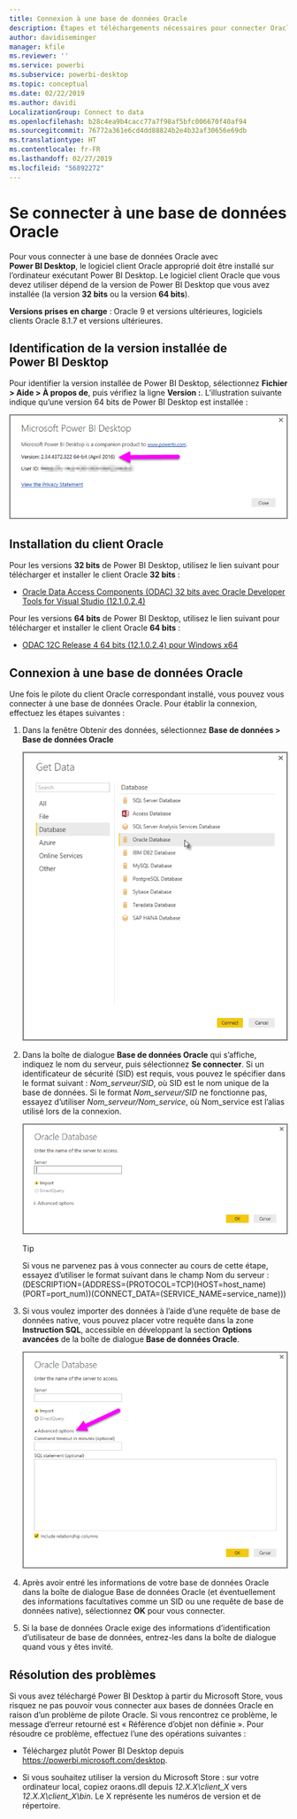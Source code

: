 ```yaml
---
title: Connexion à une base de données Oracle
description: Étapes et téléchargements nécessaires pour connecter Oracle à Power BI Desktop
author: davidiseminger
manager: kfile
ms.reviewer: ''
ms.service: powerbi
ms.subservice: powerbi-desktop
ms.topic: conceptual
ms.date: 02/22/2019
ms.author: davidi
LocalizationGroup: Connect to data
ms.openlocfilehash: b28c4ea9b4cacc77a7f98af5bfc006670f40af94
ms.sourcegitcommit: 76772a361e6cd4dd88824b2e4b32af30656e69db
ms.translationtype: HT
ms.contentlocale: fr-FR
ms.lasthandoff: 02/27/2019
ms.locfileid: "56892272"
---
```

# <a name="connect-to-an-oracle-database"></a>Se connecter à une base de données Oracle
Pour vous connecter à une base de données Oracle avec **Power BI Desktop**, le logiciel client Oracle approprié doit être installé sur l’ordinateur exécutant Power BI Desktop. Le logiciel client Oracle que vous devez utiliser dépend de la version de Power BI Desktop que vous avez installée (la version **32 bits** ou la version **64 bits**).

**Versions prises en charge** : Oracle 9 et versions ultérieures, logiciels clients Oracle 8.1.7 et versions ultérieures.

## <a name="determining-which-version-of-power-bi-desktop-is-installed"></a>Identification de la version installée de Power BI Desktop
Pour identifier la version installée de Power BI Desktop, sélectionnez **Fichier > Aide > À propos de**, puis vérifiez la ligne **Version :**. L’illustration suivante indique qu’une version 64 bits de Power BI Desktop est installée :

![](media/desktop-connect-oracle-database/connect-oracle-database_1.png)

## <a name="installing-the-oracle-client"></a>Installation du client Oracle
Pour les versions **32 bits** de Power BI Desktop, utilisez le lien suivant pour télécharger et installer le client Oracle **32 bits** :

* [Oracle Data Access Components (ODAC) 32 bits avec Oracle Developer Tools for Visual Studio (12.1.0.2.4)](http://www.oracle.com/technetwork/topics/dotnet/utilsoft-086879.html)

Pour les versions **64 bits** de Power BI Desktop, utilisez le lien suivant pour télécharger et installer le client Oracle **64 bits** :

* [ODAC 12C Release 4 64 bits (12.1.0.2.4) pour Windows x64](http://www.oracle.com/technetwork/database/windows/downloads/index-090165.html)

## <a name="connect-to-an-oracle-database"></a>Connexion à une base de données Oracle
Une fois le pilote du client Oracle correspondant installé, vous pouvez vous connecter à une base de données Oracle. Pour établir la connexion, effectuez les étapes suivantes :

1. Dans la fenêtre Obtenir des données, sélectionnez **Base de données > Base de données Oracle**
   
   ![](media/desktop-connect-oracle-database/connect-oracle-database_2.png)
2. Dans la boîte de dialogue **Base de données Oracle** qui s’affiche, indiquez le nom du serveur, puis sélectionnez **Se connecter**. Si un identificateur de sécurité (SID) est requis, vous pouvez le spécifier dans le format suivant : *Nom_serveur/SID*, où SID est le nom unique de la base de données. Si le format *Nom_serveur/SID* ne fonctionne pas, essayez d’utiliser *Nom_serveur/Nom_service*, où Nom_service est l’alias utilisé lors de la connexion.


   ![](media/desktop-connect-oracle-database/connect-oracle-database_3.png)

   > [!TIP]
   > Si vous ne parvenez pas à vous connecter au cours de cette étape, essayez d’utiliser le format suivant dans le champ Nom du serveur : (DESCRIPTION=(ADDRESS=(PROTOCOL=TCP)(HOST=host_name)(PORT=port_num))(CONNECT_DATA=(SERVICE_NAME=service_name)))
   
3. Si vous voulez importer des données à l’aide d’une requête de base de données native, vous pouvez placer votre requête dans la zone **Instruction SQL**, accessible en développant la section **Options avancées** de la boîte de dialogue **Base de données Oracle**.
   
   ![](media/desktop-connect-oracle-database/connect-oracle-database_4.png)
4. Après avoir entré les informations de votre base de données Oracle dans la boîte de dialogue Base de données Oracle (et éventuellement des informations facultatives comme un SID ou une requête de base de données native), sélectionnez **OK** pour vous connecter.
5. Si la base de données Oracle exige des informations d’identification d’utilisateur de base de données, entrez-les dans la boîte de dialogue quand vous y êtes invité.


## <a name="troubleshooting"></a>Résolution des problèmes

Si vous avez téléchargé Power BI Desktop à partir du Microsoft Store, vous risquez ne pas pouvoir vous connecter aux bases de données Oracle en raison d’un problème de pilote Oracle. Si vous rencontrez ce problème, le message d’erreur retourné est « Référence d’objet non définie ». Pour résoudre ce problème, effectuez l’une des opérations suivantes :

* Téléchargez plutôt Power BI Desktop depuis https://powerbi.microsoft.com/desktop.

* Si vous souhaitez utiliser la version du Microsoft Store : sur votre ordinateur local, copiez oraons.dll depuis _12.X.X\client_X_ vers _12.X.X\client_X\bin_. Le X représente les numéros de version et de répertoire.
